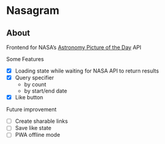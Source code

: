 # Nasagram

## About

Frontend for NASA’s [Astronomy Picture of the Day](https://api.nasa.gov#apod) API

Some Features
- [x] Loading state while waiting for NASA API to return results
- [x] Query specifier
    - by count
    - by start/end date
- [x] Like button

Future improvement

- [ ] Create sharable links
- [ ] Save like state
- [ ] PWA offline mode
